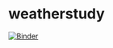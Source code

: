 # weatherstudy

[![Binder](https://mybinder.org/badge_logo.svg)](https://mybinder.org/v2/gh/ghb5d73f4/weatherstudy/master)
